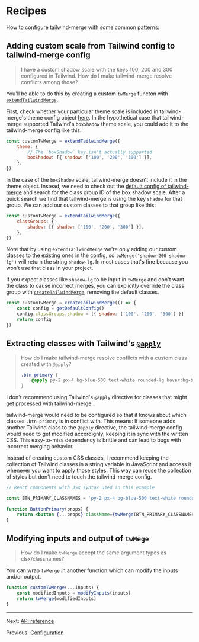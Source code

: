 # Recipes

How to configure tailwind-merge with some common patterns.

## Adding custom scale from Tailwind config to tailwind-merge config

> I have a custom shadow scale with the keys 100, 200 and 300 configured in Tailwind. How do I make tailwind-merge resolve conflicts among those?

You'll be able to do this by creating a custom `twMerge` functon with [`extendTailwindMerge`](./api-reference.md#extendtailwindmerge).

First, check whether your particular theme scale is included in tailwind-merge's theme config object [here](./configuration.md#theme). In the hypothetical case that tailwind-merge supported Tailwind's `boxShadow` theme scale, you could add it to the tailwind-merge config like this:

```js
const customTwMerge = extendTailwindMerge({
    theme: {
        // The `boxShadow` key isn't actually supported
        boxShadow: [{ shadow: ['100', '200', '300'] }],
    },
})
```

In the case of the `boxShadow` scale, tailwind-merge doesn't include it in the theme object. Instead, we need to check out the [default config of tailwind-merge](../src/lib/default-config.ts) and search for the class group ID of the box shadow scale. After a quick search we find that tailwind-merge is using the key `shadow` for that group. We can add our custom classes to that group like this:

```js
const customTwMerge = extendTailwindMerge({
    classGroups: {
        shadow: [{ shadow: ['100', '200', '300'] }],
    },
})
```

Note that by using `extendTailwindMerge` we're only adding our custom classes to the existing ones in the config, so `twMerge('shadow-200 shadow-lg')` will return the string `shadow-lg`. In most cases that's fine because you won't use that class in your project.

If you expect classes like `shadow-lg` to be input in `twMerge` and don't want the class to cause incorrect merges, you can explicitly override the class group with [`createTailwindMerge`](./api-reference.md#createtailwindmerge), removing the default classes.

```js
const customTwMerge = createTailwindMerge(() => {
    const config = getDefaultConfig()
    config.classGroups.shadow = [{ shadow: ['100', '200', '300'] }]
    return config
})
```

## Extracting classes with Tailwind's [`@apply`](https://tailwindcss.com/docs/reusing-styles#extracting-classes-with-apply)

> How do I make tailwind-merge resolve conflicts with a custom class created with `@apply`?
>
> ```css
> .btn-primary {
>     @apply py-2 px-4 bg-blue-500 text-white rounded-lg hover:bg-blue-700;
> }
> ```

I don't recommend using Tailwind's `@apply` directive for classes that might get processed with tailwind-merge.

tailwind-merge would need to be configured so that it knows about which classes `.btn-primary` is in conflict with. This means: If someone adds another Tailwind class to the `@apply` directive, the tailwind-merge config would need to get modified accordignly, keeping it in sync with the written CSS. This easy-to-miss dependency is brittle and can lead to bugs with incorrect merging behavior.

Instead of creating custom CSS classes, I recommend keeping the collection of Tailwind classes in a string variable in JavaScript and access it whenever you want to apply those styles. This way can reuse the collection of styles but don't need to touch the tailwind-merge config.

```jsx
// React components with JSX syntax used in this example

const BTN_PRIMARY_CLASSNAMES = 'py-2 px-4 bg-blue-500 text-white rounded-lg hover:bg-blue-700'

function ButtonPrimary(props) {
    return <button {...props} className={twMerge(BTN_PRIMARY_CLASSNAMES, props.className)} />
}
```

## Modifying inputs and output of `twMege`

> How do I make `twMerge` accept the same argument types as clsx/classnames?

You can wrap `twMerge` in another function which can modify the inputs and/or output.

```js
function customTwMerge(...inputs) {
    const modifiedInputs = modifyInputs(inputs)
    return twMerge(modifiedInputs)
}
```

---

Next: [API reference](./api-reference.md)

Previous: [Configuration](./configuration.md)
